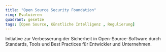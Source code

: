 ```yaml
---
title: "Open Source Security Foundation"
ring: Evaluieren
quadrant: gesetze
tags: [Open Source, Künstliche Intelligenz , Regulierung]
---
```


Initiative zur Verbesserung der Sicherheit in Open-Source-Software durch Standards, Tools und Best Practices für Entwickler und Unternehmen.
